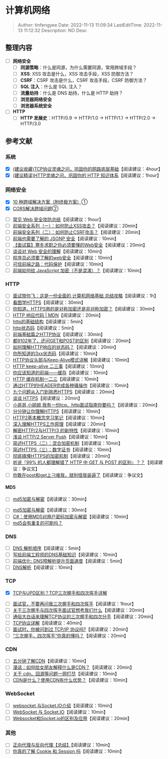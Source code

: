 # 计算机网络 <!-- omit in toc -->

> Author: tinfengyee
> Date: 2022-11-13 11:09:34
> LastEditTime: 2022-11-13 11:12:32
> Description: NO Desc

## 整理内容

- [ ] **网络安全**
  - [ ] **同源策略**：什么是同源，为什么需要同源，常用跨域手段？
  - [ ] **XSS**: XSS 攻击是什么，XSS 攻击手段，XSS 防御方法？
  - [ ] **CSRF**：CSRF 攻击是什么，CSRF 攻击手段，CSRF 防御方法？
  - [ ] **SQL 注入**：什么是 SQL 注入？
  - [ ] **流量劫持**：什么是 DNS 劫持，什么是 HTTP 劫持？
  - [ ] **浏览器网络安全**
  - [ ] **浏览器系统安全**
- [ ] **HTTP**
  - [ ] **HTTP 发展史**：HTTP/0.9 -> HTTP/1.0 -> HTTP/1.1 -> HTTP/2.0 -> HTTP/3.0

## 参考文献

### 系统

* [x] [(建议收藏)TCP协议灵魂之问，巩固你的网路底层基础](https://juejin.im/post/6844904021308735502)【阅读建议：4hour】
* [x] [(建议精读)HTTP灵魂之问，巩固你的 HTTP 知识体系](https://juejin.im/post/6844904100035821575)【阅读建议：1hour】

### 网络安全

- [x] [10 种跨域解决方案（附终极方案）](https://zhuanlan.zhihu.com/p/132534931)①
- [x] [CORS解决跨域问题](https://segmentfault.com/a/1190000022143487)②

* [ ] [常见 Web 安全攻防总结](https://zoumiaojiang.com/article/common-web-security/)【阅读建议：1hour】
* [ ] [前端安全系列（一）：如何防止XSS攻击？](https://tech.meituan.com/2018/09/27/fe-security.html)【阅读建议：20min】
* [ ] [前端安全系列（二）：如何防止CSRF攻击？](https://tech.meituan.com/2018/10/11/fe-security-csrf.html)【阅读建议：20min】
* [ ] [前端也需要了解的 JSONP 安全](https://juejin.im/post/5b75b497e51d45666276251d)【阅读建议：10min】
* [ ] [【面试篇】寒冬求职之你必须要懂的Web安全](https://juejin.im/post/5cd6ad7a51882568d3670a8e)【阅读建议：20min】
* [ ] [谈谈对 Web 安全的理解](https://zhuanlan.zhihu.com/p/25486768?group_id=820705780520079360)【阅读建议：10min】
* [ ] [程序员必须要了解的web安全](https://juejin.im/post/5b4e0c936fb9a04fcf59cb79)【阅读建议：10min】
* [ ] [可信前端之路：代码保护](https://www.freebuf.com/articles/web/102269.html)【阅读建议：10min】
* [ ] [前端如何给 JavaScript 加密（不是混淆）？](https://www.zhihu.com/question/47047191)【阅读建议：10min】

### HTTP

* [ ] [面试带你飞：这是一份全面的 计算机网络基础 总结攻略](https://juejin.im/post/6844903592965439501)【阅读建议：1h】
* [ ] [看图学HTTPS](https://juejin.im/post/6844903608421449742)【阅读建议：30min】
* [ ] [你知道，HTTPS用的是对称加密还是非对称加密？](https://zhuanlan.zhihu.com/p/96494976)【阅读建议：30min】
* [ ] [HTTP 响应代码 | MDN](https://developer.mozilla.org/zh-CN/docs/Web/HTTP/Status)【阅读建议：20min】
* [ ] [http的基础结构](http://47.98.159.95/my_blog/http/001.html#%E8%B5%B7%E5%A7%8B%E8%A1%8C)【阅读建议：5min】
* [ ] [http状态码](http://47.98.159.95/my_blog/http/004.html#_1xx)【阅读建议：5min】
* [ ] [前端基础篇之HTTP协议](https://juejin.im/post/5cd0438c6fb9a031ec6d3ab2)【阅读建议：30min】
* [ ] [都9102年了，还问GET和POST的区别](https://segmentfault.com/a/1190000018129846)【阅读建议：20min】
* [ ] [如何理解HTTP响应的状态码？](https://harttle.land/2015/08/15/http-status-code.html)【阅读建议：20min】
* [ ] [你所知道的3xx状态码](https://aotu.io/notes/2016/01/28/3xx-of-http-status/index.html)【阅读建议：10min】
* [ ] [HTTP协议头部与Keep-Alive模式详解](https://www.byvoid.com/zhs/blog/http-keep-alive-header)【阅读建议：10min】
* [ ] [HTTP keep-alive 二三事](https://lotabout.me/2019/Things-about-keepalive/)【阅读建议：10min】
* [ ] [你应该知道的前端——缓存](https://juejin.im/post/6844903598556446733)【阅读建议：10min】
* [ ] [HTTP 缓存机制一二三](https://zhuanlan.zhihu.com/p/29750583)【阅读建议：10min】
* [ ] [通过HTTP的HEADER完成各种骚操作](https://juejin.im/post/6844903661596835854)【阅读建议：10min】
* [ ] [九个问题从入门到熟悉HTTPS](https://juejin.im/post/6844903521272201223)【阅读建议：20min】
* [ ] [谈谈 HTTPS](https://juejin.im/post/6844903504046211079)【阅读建议：20min】
* [ ] [小哥哥,小姐姐,我有一份tcp、http面试指南你要吗？](https://juejin.im/post/6844903592164343821)【阅读建议：20min】
* [ ] [分分钟让你理解HTTPS](https://juejin.im/post/6844903599303032845)【阅读建议：10min】
* [ ] [HTTP2基本概念学习笔记](https://juejin.im/post/6844903589635162120)【阅读建议：10min】
* [ ] [深入理解HTTPS工作原理](https://juejin.im/post/5ca6a109e51d4544e27e3048)【阅读建议：20min】
* [ ] [解密HTTP/2与HTTP/3 的新特性](https://segmentfault.com/a/1190000020714686)【阅读建议：10min】
* [ ] [浅谈 HTTP/2 Server Push](https://zhuanlan.zhihu.com/p/26757514)【阅读建议：10min】
* [ ] [简述HTTPS（二）：混合加密机制](https://www.jianshu.com/p/add499400d95)【阅读建议：10min】
* [ ] [简述HTTPS（三）：数字证书](https://www.jianshu.com/p/448e8382c24c)【阅读建议：10min】
* [ ] [彻底搞懂HTTPS的加密机制](https://zhuanlan.zhihu.com/p/43789231)【阅读建议：20min】
* [ ] [听说『99% 的人都理解错了 HTTP 中 GET 与 POST 的区别』？？](https://zhuanlan.zhihu.com/p/25028045)【阅读建议：争议文】
* [ ] [你敢在post和get上刁难我，就别怪我装逼了](https://juejin.im/post/6844903508370538503)【阅读建议：争议文】

#### MD5

- [ ] [md5加密与解密](https://zhuanlan.zhihu.com/p/58888121)【阅读建议：30min】

* [ ] [md5加密与解密](https://zhuanlan.zhihu.com/p/58888121)【阅读建议：30min】
* [ ] [C#：使用MD5对用户密码加密与解密](https://www.cnblogs.com/healer007/p/5062189.html)【阅读建议：10min】
* [ ] [md5会有重复的可能吗？](https://www.zhihu.com/question/23189202)

### DNS

* [ ] [DNS 解析顺序](https://blog.csdn.net/Yooneep/article/details/89882123)【阅读建议：5min】
* [ ] [写给前端工程师的DNS基础知识](http://www.sunhao.win/articles/netwrok-dns.html)【阅读建议：10min】
* [ ] [前端优化: DNS预解析提升页面速度](https://www.jianshu.com/p/95a0c0636d28)【阅读建议：5min】
* [ ] [DNS解析](https://imweb.io/topic/55e3ba46771670e207a16bc8)【阅读建议：10min】

### TCP

- [x]  [TCP与UPD区别？TCP三次握手和四次挥手详解](https://blog.csdn.net/tinfengyee/article/details/105750244)

* [ ] [面试官，不要再问我三次握手和四次挥手](https://zhuanlan.zhihu.com/p/86426969)【阅读建议：1hour】
* [ ] [关于三次握手与四次挥手面试官想考我们什么](https://juejin.im/post/6844903834708344840)【阅读建议：20min】
* [ ] [通俗大白话来理解TCP协议的三次握手和四次分手](https://github.com/jawil/blog/issues/14)【阅读建议：20min】
* [ ] [TCP协议详解](https://juejin.im/post/5ba895a06fb9a05ce95c5dac)【阅读建议：40min】
* [ ] [面试时，你被问到过 TCP/IP 协议吗?](https://juejin.im/post/58e36d35b123db15eb748856)【阅读建议：20min】
* [ ] [“三次握手，四次挥手”你真的懂吗？](https://zhuanlan.zhihu.com/p/53374516)【阅读建议：20min】

### CDN

* [ ] [五分钟了解CDN](https://juejin.im/post/5afa449c51882542ba07e70e)【阅读建议：10min】
* [ ] [漫话：如何给女朋友解释什么是CDN？](https://juejin.im/post/5d478c48e51d453c135c5a5c)【阅读建议：20min】
* [ ] [关于 cdn、回源等问题一网打尽](https://juejin.im/post/5af46498f265da0b8d41f6a3)【阅读建议：10min】
* [ ] [CDN是什么？使用CDN有什么优势？](https://www.zhihu.com/question/36514327?rf=37353035)【阅读建议：10min】

### WebSocket

* [ ] [websocket 与Socket.IO介绍](https://www.cnblogs.com/mazg/p/5467960.html)【阅读建议：10min】
* [ ] [WebSocket 与 Socket.IO](https://zhuanlan.zhihu.com/p/23467317)【阅读建议：10min】
* [ ] [Websocket和Socket.io的区别及应用](https://www.jianshu.com/p/970dcfd174dc)【阅读建议：20min】

### 其他

* [ ] [正向代理与反向代理【总结】](https://www.cnblogs.com/Anker/p/6056540.html)【阅读建议：10min】
* [ ] [你真的了解 Cookie 和 Session 吗](https://juejin.im/post/6844903842773991431)【阅读建议：10min】
